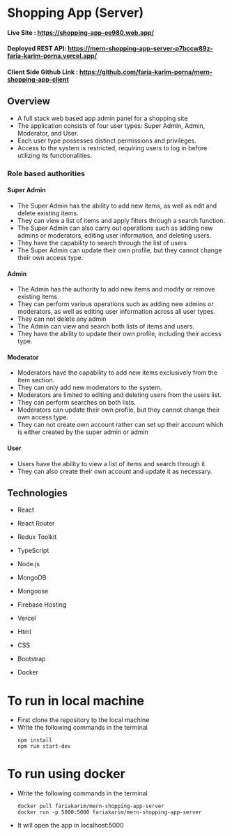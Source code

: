 # Shopping App (Server)

#### Live Site : https://shopping-app-ee980.web.app/

#### Deployed REST API: https://mern-shopping-app-server-p7bccw89z-faria-karim-porna.vercel.app/

#### Client Side Github Link : https://github.com/faria-karim-porna/mern-shopping-app-client

## Overview

- A full stack web based app admin panel for a shopping site
- The application consists of four user types: Super Admin, Admin, Moderator, and User.
- Each user type possesses distinct permissions and privileges.
- Access to the system is restricted, requiring users to log in before utilizing its functionalities.

### Role based authorities

#### Super Admin

- The Super Admin has the ability to add new items, as well as edit and delete existing items.
- They can view a list of items and apply filters through a search function.
- The Super Admin can also carry out operations such as adding new admins or moderators, editing user information, and deleting users.
- They have the capability to search through the list of users.
- The Super Admin can update their own profile, but they cannot change their own access type.

#### Admin

- The Admin has the authority to add new items and modify or remove existing items.
- They can perform various operations such as adding new admins or moderators, as well as editing user information across all user types.
- They can not delete any admin
- The Admin can view and search both lists of items and users.
- They have the ability to update their own profile, including their access type.

#### Moderator

- Moderators have the capability to add new items exclusively from the item section.
- They can only add new moderators to the system.
- Moderators are limited to editing and deleting users from the users list.
- They can perform searches on both lists.
- Moderators can update their own profile, but they cannot change their own access type.
- They can not create own account rather can set up their account which is either created by the super admin or admin

#### User

- Users have the ability to view a list of items and search through it.
- They can also create their own account and update it as necessary.

## Technologies

- React

- React Router

- Redux Toolkit

- TypeScript

- Node.js

- MongoDB

- Mongoose

- Firebase Hosting

- Vercel

- Html

- CSS

- Bootstrap

- Docker

# To run in local machine

- First clone the repository to the local machine
- Write the following commands in the terminal
  ```
  npm install
  npm run start-dev
  ```

# To run using docker

- Write the following commands in the terminal

  ```
  docker pull fariakarim/mern-shopping-app-server
  docker run -p 5000:5000 fariakarim/mern-shopping-app-server
  ```

- It will open the app in localhost:5000
